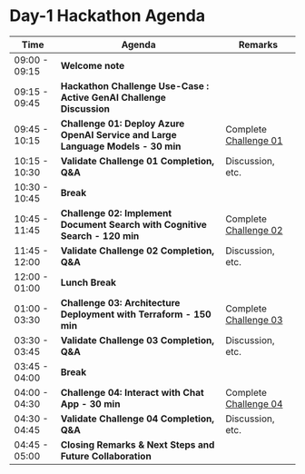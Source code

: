 # Day-1 Hackathon Agenda

| Time          | Agenda                                              | Remarks                                  |
|---------------|-----------------------------------------------------|------------------------------------------|
| 09:00 - 09:15 | **Welcome note**                                        |                                          |
| 09:15 - 09:45 | **Hackathon Challenge Use-Case : Active GenAI Challenge Discussion** |      |
| 09:45 - 10:15 | **Challenge 01: Deploy Azure OpenAI Service and Large Language Models - 30 min** | Complete [Challenge 01](https://github.com/CloudLabs-MOC/Active-GenAI-Challenge-lab/blob/main/Scenario/Hackathon-Day-1/Challenge-1.md)         |
| 10:15 - 10:30 | **Validate Challenge 01 Completion, Q&A** | Discussion, etc.                  |
| 10:30 - 10:45 | **Break**                                           |                                     |
| 10:45 - 11:45 | **Challenge 02: Implement Document Search with Cognitive Search - 120 min** | Complete [Challenge 02 ](https://github.com/CloudLabs-MOC/Active-GenAI-Challenge-lab/blob/main/Scenario/Hackathon-Day-1/Challenge-2.md)   |
| 11:45 - 12:00 | **Validate Challenge 02 Completion, Q&A** | Discussion, etc.                   |
| 12:00 - 01:00 | **Lunch Break**                                           |                                    |
| 01:00 - 03:30 | **Challenge 03: Architecture Deployment with Terraform - 150 min** | Complete [Challenge 03](https://github.com/CloudLabs-MOC/Active-GenAI-Challenge-lab/blob/main/Scenario/Hackathon-Day-1/Challenge-3.md) |
| 03:30 - 03:45 | **Validate Challenge 03 Completion, Q&A** | Discussion, etc.                  |
| 03:45 - 04:00 | **Break**                                           |                                  |
| 04:00 - 04:30 | **Challenge 04: Interact with Chat App - 30 min**   | Complete [Challenge 04](https://github.com/CloudLabs-MOC/Active-GenAI-Challenge-lab/blob/main/Scenario/Hackathon-Day-1/Challenge-4.md)             |
| 04:30 - 04:45 | **Validate Challenge 04 Completion, Q&A** | Discussion, etc.           |
| 04:45 - 05:00 | **Closing Remarks & Next Steps and Future Collaboration** |        |
